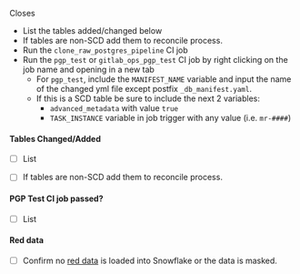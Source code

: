 Closes

* List the tables added/changed below
* If tables are non-SCD add them to reconcile process.
* Run the `clone_raw_postgres_pipeline` CI job
* Run the `pgp_test` or `gitlab_ops_pgp_test` CI job by right clicking on the job name and opening in a new tab
  * For `pgp_test`, include the `MANIFEST_NAME` variable and input the name of the changed yml file except postfix `_db_manifest.yaml`.
  * If this is a SCD table be sure to include the next 2 variables:
    * `advanced_metadata` with value `true`
    * `TASK_INSTANCE` variable in job trigger with any value (i.e. `mr-####`)

#### Tables Changed/Added

* [ ] List

* [ ] If tables are non-SCD add them to reconcile process.

#### PGP Test CI job passed?

* [ ] List

#### Red data

* [ ] Confirm no [red data](https://about.gitlab.com/handbook/business-technology/data-team/how-we-work/new-data-source/#red-data) is loaded into Snowflake or the data is masked.
